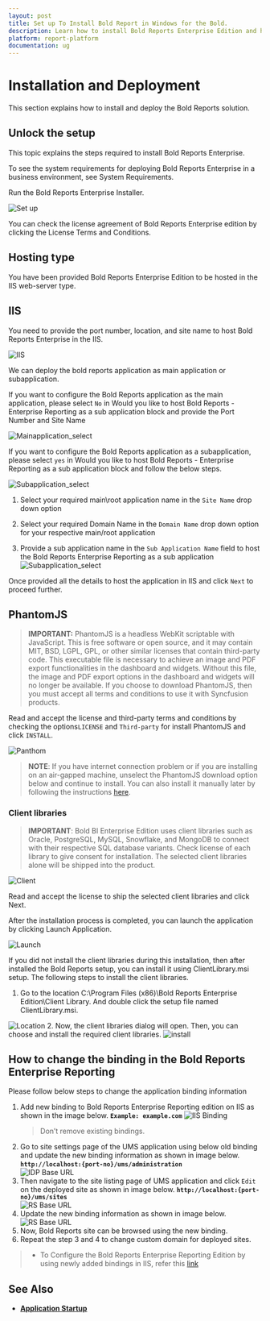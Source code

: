 ```yaml
---
layout: post
title: Set up To Install Bold Report in Windows for the Bold.
description: Learn how to install Bold Reports Enterprise Edition and how to host the Bold Reports Enterprise in IIS or IIS Express in your machine. 
platform: report-platform
documentation: ug
---
```


# Installation and Deployment

This section explains how to install and deploy the Bold Reports solution.

## Unlock the setup

This topic explains the steps required to install Bold Reports Enterprise.

To see the system requirements for deploying Bold Reports Enterprise in a business environment, see System Requirements.

Run the Bold Reports Enterprise Installer.

![Set up](/static/assets/on-premise/images/installation/setup.png)

You can check the license agreement of Bold Reports Enterprise edition by clicking the License Terms and Conditions.

## Hosting type

You have been provided Bold Reports Enterprise Edition to be hosted in the IIS web-server type.

## IIS

You need to provide the port number, location, and site name to host Bold Reports Enterprise in the IIS.

![IIS](/static/assets/on-premise/images/installation/iis.png)

We can deploy the bold reports application as main application or subapplication.

If you want to configure the Bold Reports application as the main application, please select `No` in Would you like to host Bold Reports - Enterprise Reporting as a sub application block and provide the Port Number and Site Name

![Mainapplication_select](/static/assets/on-premise/images/installation/mainapplication_select.png)

If you want to configure the Bold Reports application as a subapplication, please select `yes` in Would you like to host Bold Reports - Enterprise Reporting as a sub application block and follow the below steps.

![Subapplication_select](/static/assets/on-premise/images/installation/subapplication_select.png)

1. Select your required main\root application name in the `Site Name` drop down option

2. Select your required Domain Name in the `Domain Name` drop down option for your respective main/root application

3. Provide a sub application name in the `Sub Application Name` field to host the Bold Reports Enterprise Reporting as a sub application
![Subapplication_select](/static/assets/on-premise/images/installation/subapplication_details.png)

Once provided all the details to host the application in IIS and click `Next` to proceed further.

## PhantomJS

> **IMPORTANT:** PhantomJS is a headless WebKit scriptable with JavaScript. This is free software or open source, and it may contain MIT, BSD, LGPL, GPL, or other similar licenses that contain third-party code. This executable file is necessary to achieve an image and PDF export functionalities in the dashboard and widgets. Without this file, the image and PDF export options in the dashboard and widgets will no longer be available. If you choose to download PhantomJS, then you must accept all terms and conditions to use it with Syncfusion products.

Read and accept the license and third-party terms and conditions by checking the options``LICENSE`` and ``Third-party`` for install PhantomJS and click ``INSTALL``.

![Panthom](/static/assets/on-premise/images/installation/panthom.png)

> **NOTE**: If you have internet connection problem or if you are installing on an air-gapped machine, unselect the PhantomJS download option below and continue to install. You can also install it manually later by following the instructions [here](https://help.boldreports.com/enterprise-reporting/administrator-guide/faq/how-to-install-phantomjs-manually/).

### Client libraries

> **IMPORTANT**: Bold BI Enterprise Edition uses client libraries such as Oracle, PostgreSQL, MySQL, Snowflake, and MongoDB to connect with their respective SQL database variants. Check license of each library to give consent for installation. The selected client libraries alone will be shipped into the product.

![Client](/static/assets/on-premise/images/installation/client.png)

Read and accept the license to ship the selected client libraries and click Next.

After the installation process is completed, you can launch the application by clicking Launch Application.

![Launch](/static/assets/on-premise/images/installation/launch.png)

If you did not install the client libraries during this installation, then after installed the Bold Reports setup, you can install it using ClientLibrary.msi setup. The following steps to install the client libraries.

1. Go to the location C:\Program Files (x86)\Bold Reports Enterprise Edition\Client Library. And double click the setup file named ClientLibrary.msi.

![Location](/static/assets/on-premise/images/installation/location.png)
2. Now, the client libraries dialog will open. Then, you can choose and install the required client libraries.
![install](/static/assets/on-premise/images/installation/install.png)

## How to change the binding in the Bold Reports Enterprise Reporting

Please follow below steps to change the application binding information

1. Add new binding to Bold Reports Enterprise Reporting edition on IIS as shown in the image below.
 **`Example: example.com`**
![IIS Binding](/static/assets/on-premise/images/getting-started/add-binding.png)  
    >Don’t remove existing bindings.
2. Go to site settings page of the UMS application using below old binding and update the new binding information as shown in image below.
**`http://localhost:{port-no}/ums/administration`**  
![IDP Base URL](/static/assets/on-premise/images/getting-started/idp-base-url.png)
3. Then navigate to the site listing page of UMS application and click `Edit` on the deployed site as shown in image below.
**`http://localhost:{port-no}/ums/sites`**  
![RS Base URL](/static/assets/on-premise/images/getting-started/ums-url-edit.png)
4. Update the new binding information as shown in image below.![RS Base URL](/static/assets/on-premise/images/getting-started/ums-base-url.png)
5. Now, Bold Reports site can be browsed using the new binding.
6. Repeat the step 3 and 4 to change custom domain for deployed sites.
> * To Configure the Bold Reports Enterprise Reporting Edition by using newly added bindings in IIS, refer this [link](../../how-to/map-a-domain-name-to-bold-reports-site-before-startup/)

## See Also

* [**Application Startup**](../../application-startup/)